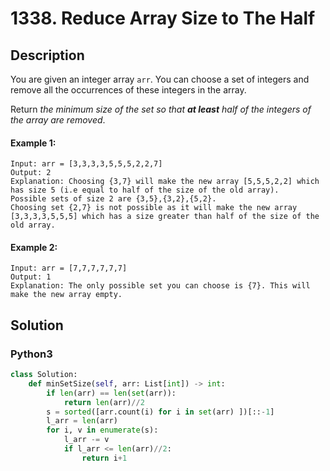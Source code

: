 # 1338. Reduce Array Size to The Half

## Description
You are given an integer array `arr`. You can choose a set of integers and remove all the occurrences of these integers in the array.

Return *the minimum size of the set so that **at least** half of the integers of the array are removed*.

#### Example 1:
```
Input: arr = [3,3,3,3,5,5,5,2,2,7]
Output: 2
Explanation: Choosing {3,7} will make the new array [5,5,5,2,2] which has size 5 (i.e equal to half of the size of the old array).
Possible sets of size 2 are {3,5},{3,2},{5,2}.
Choosing set {2,7} is not possible as it will make the new array [3,3,3,3,5,5,5] which has a size greater than half of the size of the old array.
```

#### Example 2:
```
Input: arr = [7,7,7,7,7,7]
Output: 1
Explanation: The only possible set you can choose is {7}. This will make the new array empty.
```


## Solution

### Python3
```python
class Solution:
    def minSetSize(self, arr: List[int]) -> int:
        if len(arr) == len(set(arr)):
            return len(arr)//2
        s = sorted([arr.count(i) for i in set(arr) ])[::-1]
        l_arr = len(arr)
        for i, v in enumerate(s):
            l_arr -= v
            if l_arr <= len(arr)//2:
                return i+1
```